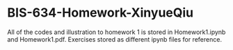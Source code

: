 # BIS-634-Homework-XinyueQiu
All of the codes and illustration to homework 1 is stored in Homework1.ipynb and Homework1.pdf.
Exercises stored as different ipynb files for reference.
